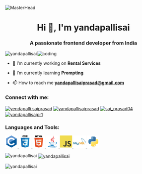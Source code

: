 ![MasterHead](https://securitygladiators.com/wp-content/uploads/Skills-7-1.jpg)
<h1 align="center">Hi 👋, I'm yandapallisai</h1>
<h3 align="center">A passionate frontend developer from India</h3>
<img align="right" alt="coding" width="400"src="https://cdn2.hubspot.net/hub/1951043/hubfs/blog-files/The_State_of_Freelancing.jpeg?width=380&name=The_State_of_Freelancing.jpeg">

<p align="left"> <img src="https://komarev.com/ghpvc/?username=yandapallisai&label=Profile%20views&color=0e75b6&style=flat" alt="yandapallisai" /> </p>

- 🔭 I’m currently working on **Rental Services**

- 🌱 I’m currently learning **Prompting**

- 📫 How to reach me **yandapallisaiprasad@gmail.com**

<h3 align="left">Connect with me:</h3>
<p align="left">
<a href="https://linkedin.com/in/yendapalli saiprasad" target="blank"><img align="center" src="https://raw.githubusercontent.com/rahuldkjain/github-profile-readme-generator/master/src/images/icons/Social/linked-in-alt.svg" alt="yendapalli saiprasad" height="30" width="40" /></a>
<a href="https://instagram.com/yandapallisaiprasad" target="blank"><img align="center" src="https://raw.githubusercontent.com/rahuldkjain/github-profile-readme-generator/master/src/images/icons/Social/instagram.svg" alt="yandapallisaiprasad" height="30" width="40" /></a>
<a href="https://www.codechef.com/users/sai_prasad04" target="blank"><img align="center" src="https://cdn.jsdelivr.net/npm/simple-icons@3.1.0/icons/codechef.svg" alt="sai_prasad04" height="30" width="40" /></a>
<a href="https://www.hackerrank.com/yandapallisaipr1" target="blank"><img align="center" src="https://raw.githubusercontent.com/rahuldkjain/github-profile-readme-generator/master/src/images/icons/Social/hackerrank.svg" alt="yandapallisaipr1" height="30" width="40" /></a>
</p>

<h3 align="left">Languages and Tools:</h3>
<p align="left"> <a href="https://www.cprogramming.com/" target="_blank" rel="noreferrer"> <img src="https://raw.githubusercontent.com/devicons/devicon/master/icons/c/c-original.svg" alt="c" width="40" height="40"/> </a> <a href="https://www.w3schools.com/css/" target="_blank" rel="noreferrer"> <img src="https://raw.githubusercontent.com/devicons/devicon/master/icons/css3/css3-original-wordmark.svg" alt="css3" width="40" height="40"/> </a> <a href="https://www.w3.org/html/" target="_blank" rel="noreferrer"> <img src="https://raw.githubusercontent.com/devicons/devicon/master/icons/html5/html5-original-wordmark.svg" alt="html5" width="40" height="40"/> </a> <a href="https://www.java.com" target="_blank" rel="noreferrer"> <img src="https://raw.githubusercontent.com/devicons/devicon/master/icons/java/java-original.svg" alt="java" width="40" height="40"/> </a> <a href="https://developer.mozilla.org/en-US/docs/Web/JavaScript" target="_blank" rel="noreferrer"> <img src="https://raw.githubusercontent.com/devicons/devicon/master/icons/javascript/javascript-original.svg" alt="javascript" width="40" height="40"/> </a> <a href="https://www.mysql.com/" target="_blank" rel="noreferrer"> <img src="https://raw.githubusercontent.com/devicons/devicon/master/icons/mysql/mysql-original-wordmark.svg" alt="mysql" width="40" height="40"/> </a> <a href="https://www.python.org" target="_blank" rel="noreferrer"> <img src="https://raw.githubusercontent.com/devicons/devicon/master/icons/python/python-original.svg" alt="python" width="40" height="40"/> </a> </p>

<p><img align="left" src="https://github-readme-stats.vercel.app/api/top-langs?username=yandapallisai&show_icons=true&locale=en&layout=compact" alt="yandapallisai" /></p>

<p>&nbsp;<img align="center" src="https://github-readme-stats.vercel.app/api?username=yandapallisai&show_icons=true&locale=en" alt="yandapallisai" /></p>

<p><img align="center" src="https://github-readme-streak-stats.herokuapp.com/?user=yandapallisai&" alt="yandapallisai" /></p>
